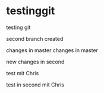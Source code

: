# testinggit
testing git

second branch created

changes in master
changes in master

new changes in second


test mit Chris

test in second mit Chris